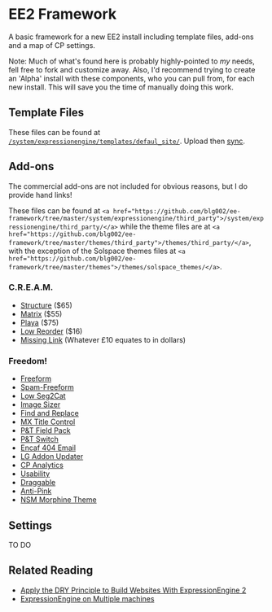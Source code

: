 # EE2 Framework
A basic framework for a new EE2 install including template files, add-ons and a map of CP settings. 

Note: Much of what's found here is probably highly-pointed to *my* needs, fell free to fork and customize away. Also, I'd recommend trying to create an 'Alpha' install with these components, who you can pull from, for each new install. This will save you the time of manually doing this work.

## Template Files
These files can be found at <code><a href="https://github.com/blg002/ee-framework/tree/master/system/expressionengine/templates/default_site">/system/expressionengine/templates/defaul_site/</a></code>. Upload then [sync](http://expressionengine.com/user_guide/cp/design/templates/synchronize_templates.html).

## Add-ons
The commercial add-ons are not included for obvious reasons, but I do provide hand links!

These files can be found at `<a href="https://github.com/blg002/ee-framework/tree/master/system/expressionengine/third_party">/system/expressionengine/third_party/</a>` while the theme files are at `<a href="https://github.com/blg002/ee-framework/tree/master/themes/third_party">/themes/third_party/</a>`, with the exception of the Solspace themes files at `<a href="https://github.com/blg002/ee-framework/tree/master/themes">/themes/solspace_themes/</a>`.

### C.R.E.A.M.
* [Structure](http://devot-ee.com/add-ons/structure) ($65)
* [Matrix](http://devot-ee.com/add-ons/matrix) ($55)
* [Playa](http://devot-ee.com/add-ons/playa) ($75)
* [Low Reorder](http://devot-ee.com/add-ons/low-reorder) ($16)
* [Missing Link](http://devot-ee.com/add-ons/missing-link) (Whatever £10 equates to in dollars)

### Freedom!
* [Freeform](http://devot-ee.com/add-ons/freeform)
* [Spam-Freeform](http://devot-ee.com/add-ons/spam-freeform)
* [Low Seg2Cat](http://devot-ee.com/add-ons/low-seg2cat)
* [Image Sizer](http://devot-ee.com/add-ons/image-sizer)
* [Find and Replace](http://devot-ee.com/add-ons/find-and-replace)
* [MX Title Control](http://devot-ee.com/add-ons/mx-title-control)
* [P&T Field Pack](http://devot-ee.com/add-ons/pt-field-pack)
* [P&T Switch](http://devot-ee.com/add-ons/pt-switch)
* [Encaf 404 Email](http://devot-ee.com/add-ons/encaf-404-email)
* [LG Addon Updater](http://devot-ee.com/add-ons/lg-addon-updater)
* [CP Analytics](http://devot-ee.com/add-ons/cp-analytics)
* [Usability](http://devot-ee.com/add-ons/usability)
* [Draggable](http://devot-ee.com/add-ons/draggable)
* [Anti-Pink](http://devot-ee.com/add-ons/anti-pink)
* [NSM Morphine Theme](http://ee-garage.com/nsm-morphine-cp-theme)

## Settings
TO DO

## Related Reading
* [Apply the DRY Principle to Build Websites With ExpressionEngine 2](http://net.tutsplus.com/tutorials/php/apply-the-dry-principle-to-build-websites-with-expressionengine-2/)
* [ExpressionEngine on Multiple machines](http://www.viget.com/inspire/expressionengine-on-multiple-machines/)